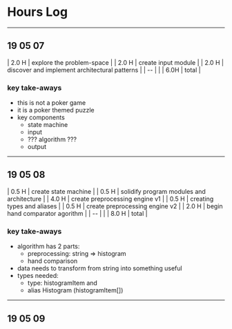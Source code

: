 # Hours Log
----------------
## 19 05 07

| 2.0 H | explore the problem-space |
| 2.0 H | create input module |
| 2.0 H | discover and implement architectural patterns |
| --    |  |
| 6.0H  | total |

### key take-aways
* this is not a poker game
* it is a poker themed puzzle
* key components
  * state machine
  * input
  * ??? algorithm ???
  * output

----------------
## 19 05 08

| 0.5 H | create state machine |
| 0.5 H | solidify program modules and architecture |
| 4.0 H | create preprocessing engine v1 |
| 0.5 H | creating types and aliases |
| 0.5 H | create preprocessing engine v2 |
| 2.0 H | begin hand comparator agorithm |
| --    | |
| 8.0 H | total |

### key take-aways
* algorithm has 2 parts:
  * preprocessing: string => histogram
  * hand comparison
* data needs to transform from string into something useful
* types needed:
  * type: histogramItem and 
  * alias Histogram (histogramItem[])

----------------
## 19 05 09

